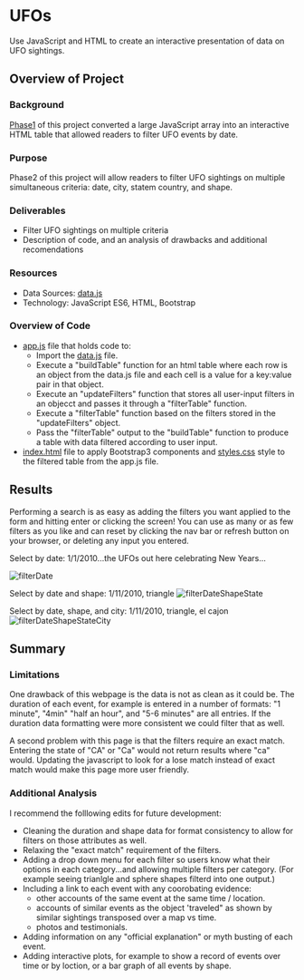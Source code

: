 # UFOs
 Use JavaScript and HTML to create an interactive presentation of data on UFO sightings.

## Overview of Project

### Background
[Phase1](https://github.com/aberloro/UFOs/blob/main/static/js/appPhase1.js) of this project converted a large JavaScript array into an interactive HTML table that allowed readers to filter UFO events by date.  

### Purpose
Phase2 of this project will allow readers to filter UFO sightings on multiple simultaneous criteria: date, city, statem country, and shape. 

### Deliverables
 - Filter UFO sightings on multiple criteria
 - Description of code, and an analysis of drawbacks and additional recomendations

### Resources
 - Data Sources: [data.js](https://github.com/aberloro/UFOs/blob/main/static/js/data.js) 
 - Technology: JavaScript ES6, HTML, Bootstrap

 ### Overview of Code
 - [app.js](https://github.com/aberloro/UFOs/blob/main/static/js/app.js) file that holds code to:
    - Import the [data.js](https://github.com/aberloro/UFOs/blob/main/static/js/data.js) file.
    - Execute a "buildTable" function for an html table where each row is an object from the data.js file and each cell is a value for a key:value pair in that object.
    - Execute an "updateFilters" function that stores all user-input filters in an objecct and passes it through a "filterTable" function.
    - Execute a "filterTable" function based on the filters stored in the "updateFilters" object.
    - Pass the "filterTable" output to the "buildTable" function to produce a table with data filtered according to user input. 
 - [index.html](https://github.com/aberloro/UFOs/blob/main/index.html) file to apply Bootstrap3 components and [styles.css](https://github.com/aberloro/UFOs/blob/main/static/css/style.css) style to the filtered table from the app.js file. 

## Results
 Performing a search is as easy as adding the filters you want applied to the form and hitting enter or clicking the screen! You can use as many or as few filters as you like and can reset by clicking the nav bar or refresh button on your browser, or deleting any input you entered.

 Select by date: 1/1/2010...the UFOs out here celebrating New Years...
 
  ![filterDate](https://user-images.githubusercontent.com/93740725/156711884-734f4939-f57e-4b72-be11-7e48093dafbc.png)

 Select by date and shape: 1/11/2010, triangle
 ![filterDateShapeState](https://user-images.githubusercontent.com/93740725/156711953-f307a66f-598a-434e-91d7-003620061d19.png)


 Select by date, shape, and city: 1/11/2010, triangle, el cajon
 ![filterDateShapeStateCity](https://user-images.githubusercontent.com/93740725/156712000-1ae9ac71-effb-4d71-963b-860bf3844d31.png)



 ## Summary
 ### Limitations
 
 One drawback of this webpage is the data is not as clean as it could be.  The duration of each event, for example is entered in a number of formats: "1 minute", "4min" "half an hour", and "5-6 minutes" are all entries.  If the duration data formatting were more consistent we could filter that as well.  
 
 A second problem with this page is that the filters require an exact match.  Entering the state of "CA" or "Ca" would not return results where "ca" would.  Updating the javascript to look for a lose match instead of exact match would make this page more user friendly.

 ### Additional Analysis

I recommend the folllowing edits for future development:
 - Cleaning the duration and shape data for format consistency to allow for filters on those attributes as well.
 - Relaxing the "exact match" requirement of the filters.
 - Adding a drop down menu for each filter so users know what their options in each category...and allowing multiple filters per category. (For example seeing trianlgle and sphere shapes filterd into one output.)
 - Including a link to each event with any coorobating evidence: 
    - other accounts of the same event at the same time / location.
    - accounts of similar events as the object 'traveled" as shown by similar sightings transposed over a map vs time.
    - photos and testimonials.
 - Adding information on any "official explanation" or myth busting of each event.
 - Adding interactive plots, for example to show a record of events over time or by loction, or a bar graph of all events by shape. 

    

